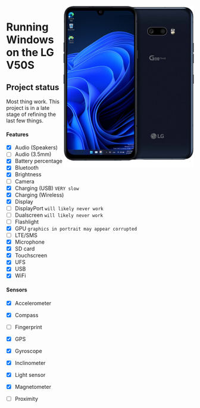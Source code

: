 <img align="right" src="https://github.com/n00b69/woa-mh2lm5g/blob/main/mh2lm5g.png" width="350" alt="Windows 11 running on mh2lm5g">

# Running Windows on the LG V50S

## Project status
Most thing work. This project is in a late stage of refining the last few things.

#### Features
- [x] Audio (Speakers)
- [ ] Audio (3.5mm)
- [x] Battery percentage
- [x] Bluetooth
- [x] Brightness
- [ ] Camera
- [x] Charging (USB) ```VERY slow```
- [x] Charging (Wireless)
- [x] Display
- [ ] DisplayPort ```will likely never work```
- [ ] Dualscreen ```will likely never work```
- [ ] Flashlight
- [x] GPU ```graphics in portrait may appear corrupted```
- [ ] LTE/SMS
- [x] Microphone
- [x] SD card
- [x] Touchscreen
- [x] UFS
- [x] USB
- [x] WiFi

#### Sensors
- [x] Accelerometer
- [x] Compass
- [ ] Fingerprint
- [x] GPS
- [x] Gyroscope
- [x] Inclinometer
- [x] Light sensor
- [x] Magnetometer
- [ ] Proximity





















